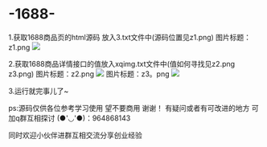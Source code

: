 # -1688-

1.获取1688商品页的html源码 放入3.txt文件中(源码位置见z1.png)
图片标题：z1.png
<img src="https://raw.githubusercontent.com/deciduousl/1688_getimg/master/z1.png">
          
2.获取1688商品详情接口的值放入xqimg.txt文件中(值如何寻找见z2.png z3.png)
图片标题：z2.png
<img src="https://raw.githubusercontent.com/deciduousl/1688_getimg/master/z2.png">
图片标题：z3。png
<img src="https://raw.githubusercontent.com/deciduousl/1688_getimg/master/z3.png">

3.运行就完事儿了~

ps:源码仅供各位参考学习使用 望不要商用 谢谢！ 
有疑问或者有可改进的地方
可加q群互相探讨 (●'◡'●)：964868143

同时欢迎小伙伴进群互相交流分享创业经验
